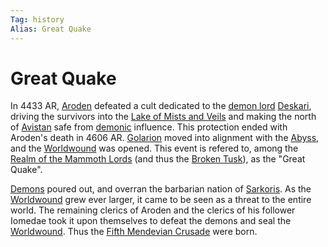 ```yaml
---
Tag: history
Alias: Great Quake
---
```

# Great Quake
In 4433 AR, [Aroden](https://pathfinderwiki.com/wiki/Aroden "Aroden") defeated a cult dedicated to the [demon lord](demon) [Deskari](https://pathfinderwiki.com/wiki/Deskari "Deskari"), driving the survivors into the [Lake of Mists and Veils](https://pathfinderwiki.com/wiki/Lake_of_Mists_and_Veils "Lake of Mists and Veils") and making the north of [Avistan](Avistan) safe from [demonic](Demon) influence. This protection ended with Aroden's death in 4606 AR. [Golarion](Golarion) moved into alignment with the [Abyss](Abyss), and the [Worldwound](Worldwound) was opened. This event is refered to, among the [Realm of the Mammoth Lords](Realm-of-the-Mammoth-Lords) (and thus the [Broken Tusk](Broken-Tusk)), as the "Great Quake". 

[Demons](Demon) poured out, and overran the barbarian nation of [Sarkoris](https://pathfinderwiki.com/wiki/Sarkoris "Sarkoris"). As the [Worldwound](Worldwound) grew ever larger, it came to be seen as a threat to the entire world. The remaining clerics of Aroden and the clerics of his follower Iomedae took it upon themselves to defeat the demons and seal the [Worldwound](Worldwound). Thus the [Fifth Mendevian Crusade](Fifth-Mendevian-Crusade) were born.